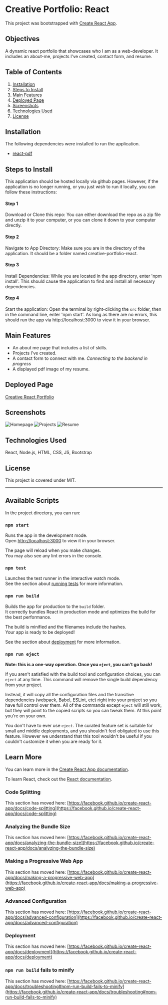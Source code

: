 # Creative Portfolio: React

This project was bootstrapped with [Create React App](https://github.com/facebook/create-react-app).

## Objectives 
A dynamic react portfolio that showcases who I am as a web-developer. It includes an about-me, projects I've created, contact form, and resume. 

## Table of Contents
1. [Installation](#installation)
2. [Steps to Install](#steps-to-install)
3. [Main Features](#main-features)
4. [Deployed Page](#deployed-page)
5. [Screenshots](#screenshots)
6. [Technologies Used](#technologies-used)
7. [License](#license)

## Installation
The following dependencies were installed to run the application. 
* [react-pdf](https://www.npmjs.com/package/react-pdf)

## Steps to Install
This application should be hosted locally via github pages. However, if the application is no longer running, or you just wish to run it locally, you can follow these instructions:

#### Step 1

Download or Clone this repo:
You can either download the repo as a zip file and unzip it to your computer, or you can clone it down to your computer directly.

#### Step 2

Navigate to App Directory:
Make sure you are in the directory of the application. It should be a folder named creative-portfolio-react. 

#### Step 3

Install Dependencies:
While you are located in the app directory, enter 'npm install'. This should cause the application to find and install all necessary dependencies.

#### Step 4

Start the application:
Open the terminal by right-clicking the `src` folder, then in the command line, enter 'npm start'. As long as there are no errors, this should run the app via http://localhost:3000 to view it in your browser.

## Main Features

- An about me page that includes a list of skills.
- Projects I've created.
- A contact form to connect with me. *Connecting to the backend in progress*
- A displayed pdf image of my resume.


## Deployed Page
[Creative React Portfolio](https://inna-arabejo.github.io/creative-portfolio-react/)

## Screenshots
![Homepage](./src/images/home-page-porfolio.jpg)
![Projects](./src/images/projects-portfolio.jpg)
![Resume](./src/images/resume-pdf-portfolio.jpg)

## Technologies Used
React, Node.js, HTML, CSS, JS, Bootstrap


## License
This project is covered under MIT.

------------------------------------
## Available Scripts

In the project directory, you can run:

### `npm start`

Runs the app in the development mode.\
Open [http://localhost:3000](http://localhost:3000) to view it in your browser.

The page will reload when you make changes.\
You may also see any lint errors in the console.

### `npm test`

Launches the test runner in the interactive watch mode.\
See the section about [running tests](https://facebook.github.io/create-react-app/docs/running-tests) for more information.

### `npm run build`

Builds the app for production to the `build` folder.\
It correctly bundles React in production mode and optimizes the build for the best performance.

The build is minified and the filenames include the hashes.\
Your app is ready to be deployed!

See the section about [deployment](https://facebook.github.io/create-react-app/docs/deployment) for more information.

### `npm run eject`

**Note: this is a one-way operation. Once you `eject`, you can't go back!**

If you aren't satisfied with the build tool and configuration choices, you can `eject` at any time. This command will remove the single build dependency from your project.

Instead, it will copy all the configuration files and the transitive dependencies (webpack, Babel, ESLint, etc) right into your project so you have full control over them. All of the commands except `eject` will still work, but they will point to the copied scripts so you can tweak them. At this point you're on your own.

You don't have to ever use `eject`. The curated feature set is suitable for small and middle deployments, and you shouldn't feel obligated to use this feature. However we understand that this tool wouldn't be useful if you couldn't customize it when you are ready for it.

## Learn More

You can learn more in the [Create React App documentation](https://facebook.github.io/create-react-app/docs/getting-started).

To learn React, check out the [React documentation](https://reactjs.org/).

### Code Splitting

This section has moved here: [https://facebook.github.io/create-react-app/docs/code-splitting](https://facebook.github.io/create-react-app/docs/code-splitting)

### Analyzing the Bundle Size

This section has moved here: [https://facebook.github.io/create-react-app/docs/analyzing-the-bundle-size](https://facebook.github.io/create-react-app/docs/analyzing-the-bundle-size)

### Making a Progressive Web App

This section has moved here: [https://facebook.github.io/create-react-app/docs/making-a-progressive-web-app](https://facebook.github.io/create-react-app/docs/making-a-progressive-web-app)

### Advanced Configuration

This section has moved here: [https://facebook.github.io/create-react-app/docs/advanced-configuration](https://facebook.github.io/create-react-app/docs/advanced-configuration)

### Deployment

This section has moved here: [https://facebook.github.io/create-react-app/docs/deployment](https://facebook.github.io/create-react-app/docs/deployment)

### `npm run build` fails to minify

This section has moved here: [https://facebook.github.io/create-react-app/docs/troubleshooting#npm-run-build-fails-to-minify](https://facebook.github.io/create-react-app/docs/troubleshooting#npm-run-build-fails-to-minify)
